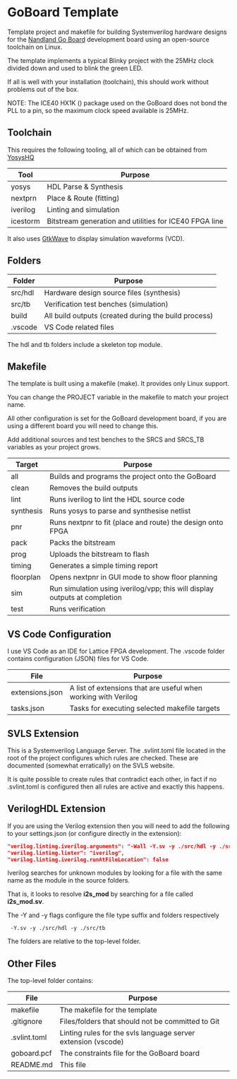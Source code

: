 # GoBoard Template
Template project and makefile for building Systemverilog hardware designs for the [Nandland Go Board](https://nandland.com/the-go-board/) development board using an open-source toolchain on Linux.

The template implements a typical Blinky project with the 25MHz clock divided down and used to blink the green LED.  

If all is well with your installation (toolchain), this should work without problems out of the box.

NOTE: The ICE40 HX1K () package used on the GoBoard does not bond the PLL to a pin, so the maximum clock speed available is 25MHz.

## Toolchain

This requires the following tooling, all of which can be obtained from [YosysHQ](https://github.com/YosysHQ)

|Tool|Purpose|
|----|----|
|yosys| HDL Parse & Synthesis|
|nextprn| Place & Route (fitting)|
|iverilog| Linting and simulation|
|icestorm| Bitstream generation and utilities for ICE40 FPGA line|

It also uses [GtkWave](https://gtkwave.sourceforge.net/) to display simulation waveforms (VCD).

## Folders

| Folder | Purpose |
| ----|---|
| src/hdl | Hardware design source files (synthesis)|
| src/tb  | Verification test benches (simulation)|
| build   | All build outputs (created during the build process)|
| .vscode | VS Code related files|

The hdl and tb folders include a skeleton top module.  

## Makefile
The template is built using a makefile (make).  It provides only Linux support. 

You can change the PROJECT variable in the makefile to match your project name.  

All other configuration is set for the GoBoard development board, if you are using a different board you will need to change this.

Add additional sources and test benches to the SRCS and SRCS_TB variables as your project grows.

| Target | Purpose |
| -------|---------|
| all    | Builds and programs the project onto the GoBoard|
| clean  | Removes the build outputs|
| lint   | Runs iverilog to lint the HDL source code|
| synthesis| Runs yosys to parse and synthesise netlist|
| pnr | Runs nextpnr to fit (place and route) the design onto FPGA|
| pack | Packs the bitstream|
| prog | Uploads the bitstream to flash|
| timing | Generates a simple timing report|
| floorplan | Opens nextpnr in GUI mode to show floor planning|
| sim | Run simulation using iverilog/vpp; this will display outputs at completion|
| test | Runs verification| 

## VS Code Configuration
I use VS Code as an IDE for Lattice FPGA development.  The .vscode folder contains configuration (JSON) files for VS Code.

| File | Purpose | 
| -----| ------- |
| extensions.json| A list of extensions that are useful when working with Verilog|
| tasks.json| Tasks for executing selected makefile targets |

## SVLS Extension
This is a Systemverilog Language Server.  The .svlint.toml file located in the root of the project configures which rules are checked.  These are documented (somewhat erratically) on the SVLS website.  

It is quite possible to create rules that contradict each other, in fact if no .svlint.toml is configured then all rules are active and exactly this happens.

## VerilogHDL Extension

If you are using the Verilog extension then you will need to add the following to your settings.json (or configure directly in the extension):

```json
"verilog.linting.iverilog.arguments": "-Wall -Y.sv -y ./src/hdl -y ./src/tb  -l /usr/local/share/yosys/ice40/cells_sim.v",
"verilog.linting.linter": "iverilog",
"verilog.linting.iverilog.runAtFileLocation": false
```

Iverilog searches for unknown modules by looking for a file with the same name as the module in the source folders.

That is, it looks to resolve **i2s_mod** by searching for a file called **i2s_mod.sv**.  

The -Y and -y flags configure the file type suffix and folders respectively 

``` -Y.sv -y ./src/hdl -y ./src/tb```

The folders are relative to the top-level folder.


## Other Files
The top-level folder contains:

| File | Purpose | 
| -----| ------- |
| makefile | The makefile for the template|
| .gitignore | Files/folders that should not be committed to Git|
| .svlint.toml| Linting rules for the svls language server extension (vscode)|
| goboard.pcf| The constraints file for the GoBoard board|
| README.md| This file|




